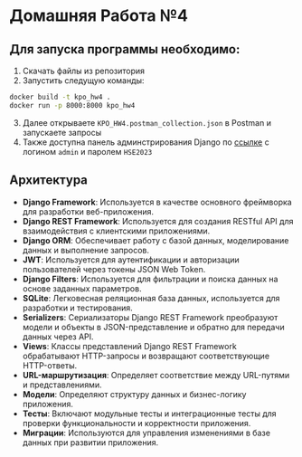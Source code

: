 # Домашняя Работа №4

## Для запуска программы необходимо:

1. Скачать файлы из репозитория
2. Запустить следущую команды:

```bash
docker build -t kpo_hw4 .
docker run -p 8000:8000 kpo_hw4
```

3. Далее открываете `KPO_HW4.postman_collection.json` в Postman и запускаете запросы
4. Также доступна панель админстрирования Django по [ссылке](http://127.0.0.1:8000/admin/) с логином `admin` и
   паролем `HSE2023`

## Архитектура

- **Django Framework**: Используется в качестве основного фреймворка для разработки веб-приложения.
- **Django REST Framework**: Используется для создания RESTful API для взаимодействия с клиентскими приложениями.
- **Django ORM**: Обеспечивает работу с базой данных, моделирование данных и выполнение запросов.
- **JWT**: Используется для аутентификации и авторизации пользователей через токены JSON Web Token.
- **Django Filters**: Используется для фильтрации и поиска данных на основе заданных параметров.
- **SQLite**: Легковесная реляционная база данных, используется для разработки и тестирования.
- **Serializers**: Сериализаторы Django REST Framework преобразуют модели и объекты в JSON-представление и обратно для
  передачи данных через API.
- **Views**: Классы представлений Django REST Framework обрабатывают HTTP-запросы и возвращают соответствующие
  HTTP-ответы.
- **URL-маршрутизация**: Определяет соответствие между URL-путями и представлениями.
- **Модели**: Определяют структуру данных и бизнес-логику приложения.
- **Тесты**: Включают модульные тесты и интеграционные тесты для проверки функциональности и корректности приложения.
- **Миграции**: Используются для управления изменениями в базе данных при развитии приложения.
